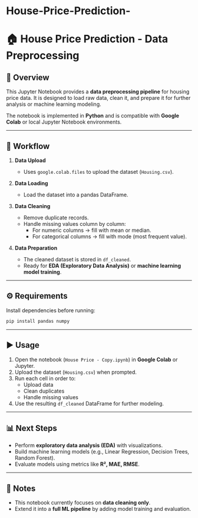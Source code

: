 # House-Price-Prediction-
# 🏠 House Price Prediction - Data Preprocessing

## 📌 Overview
This Jupyter Notebook provides a **data preprocessing pipeline** for housing price data. 
It is designed to load raw data, clean it, and prepare it for further analysis or machine learning modeling.

The notebook is implemented in **Python** and is compatible with **Google Colab** or local Jupyter Notebook environments.

---

## 📂 Workflow

1. **Data Upload**
   - Uses `google.colab.files` to upload the dataset (`Housing.csv`).

2. **Data Loading**
   - Load the dataset into a pandas DataFrame.

3. **Data Cleaning**
   - Remove duplicate records.
   - Handle missing values column by column:
     - For numeric columns → fill with mean or median.
     - For categorical columns → fill with mode (most frequent value).

4. **Data Preparation**
   - The cleaned dataset is stored in `df_cleaned`.
   - Ready for **EDA (Exploratory Data Analysis)** or **machine learning model training**.

---

## ⚙️ Requirements

Install dependencies before running:

```bash
pip install pandas numpy
```

---

## ▶️ Usage

1. Open the notebook (`House Price - Copy.ipynb`) in **Google Colab** or Jupyter.
2. Upload the dataset (`Housing.csv`) when prompted.
3. Run each cell in order to:
   - Upload data
   - Clean duplicates
   - Handle missing values
4. Use the resulting `df_cleaned` DataFrame for further modeling.

---

## 📊 Next Steps

- Perform **exploratory data analysis (EDA)** with visualizations.
- Build machine learning models (e.g., Linear Regression, Decision Trees, Random Forest).
- Evaluate models using metrics like **R², MAE, RMSE**.

---

## 📌 Notes

- This notebook currently focuses on **data cleaning only**.
- Extend it into a **full ML pipeline** by adding model training and evaluation.
